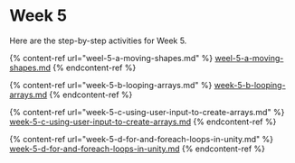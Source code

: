 # Week 5

Here are the step-by-step activities for Week 5.

{% content-ref url="weel-5-a-moving-shapes.md" %}
[weel-5-a-moving-shapes.md](weel-5-a-moving-shapes.md)
{% endcontent-ref %}

{% content-ref url="week-5-b-looping-arrays.md" %}
[week-5-b-looping-arrays.md](week-5-b-looping-arrays.md)
{% endcontent-ref %}

{% content-ref url="week-5-c-using-user-input-to-create-arrays.md" %}
[week-5-c-using-user-input-to-create-arrays.md](week-5-c-using-user-input-to-create-arrays.md)
{% endcontent-ref %}

{% content-ref url="week-5-d-for-and-foreach-loops-in-unity.md" %}
[week-5-d-for-and-foreach-loops-in-unity.md](week-5-d-for-and-foreach-loops-in-unity.md)
{% endcontent-ref %}



